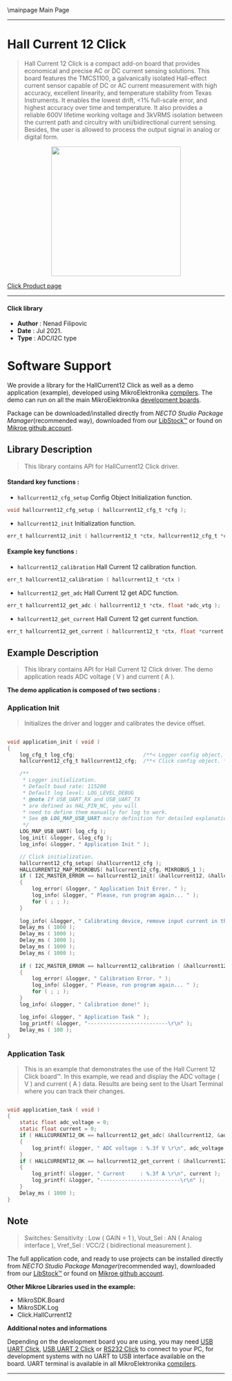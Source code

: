 \mainpage Main Page

---
# Hall Current 12 Click

> Hall Current 12 Click is a compact add-on board that provides economical and precise AC or DC current sensing solutions. This board features the TMCS1100, a galvanically isolated Hall-effect current sensor capable of DC or AC current measurement with high accuracy, excellent linearity, and temperature stability from Texas Instruments. It enables the lowest drift, <1% full-scale error, and highest accuracy over time and temperature. It also provides a reliable 600V lifetime working voltage and 3kVRMS isolation between the current path and circuitry with uni/bidirectional current sensing. Besides, the user is allowed to process the output signal in analog or digital form.

<p align="center">
  <img src="https://download.mikroe.com/images/click_for_ide/hallcurrent12_click.png" height=300px>
</p>

[Click Product page](https://www.mikroe.com/hall-current-12-click)

---


#### Click library

- **Author**        : Nenad Filipovic
- **Date**          : Jul 2021.
- **Type**          : ADC/I2C type


# Software Support

We provide a library for the HallCurrent12 Click
as well as a demo application (example), developed using MikroElektronika
[compilers](https://www.mikroe.com/necto-studio).
The demo can run on all the main MikroElektronika [development boards](https://www.mikroe.com/development-boards).

Package can be downloaded/installed directly from *NECTO Studio Package Manager*(recommended way), downloaded from our [LibStock&trade;](https://libstock.mikroe.com) or found on [Mikroe github account](https://github.com/MikroElektronika/mikrosdk_click_v2/tree/master/clicks).

## Library Description

> This library contains API for HallCurrent12 Click driver.

#### Standard key functions :

- `hallcurrent12_cfg_setup` Config Object Initialization function.
```c
void hallcurrent12_cfg_setup ( hallcurrent12_cfg_t *cfg );
```

- `hallcurrent12_init` Initialization function.
```c
err_t hallcurrent12_init ( hallcurrent12_t *ctx, hallcurrent12_cfg_t *cfg );
```

#### Example key functions :

- `hallcurrent12_calibration` Hall Current 12 calibration function.
```c
err_t hallcurrent12_calibration ( hallcurrent12_t *ctx )
```

- `hallcurrent12_get_adc` Hall Current 12 get ADC function.
```c
err_t hallcurrent12_get_adc ( hallcurrent12_t *ctx, float *adc_vtg );
```

- `hallcurrent12_get_current` Hall Current 12 get current function.
```c
err_t hallcurrent12_get_current ( hallcurrent12_t *ctx, float *current );
```

## Example Description

> This library contains API for Hall Current 12 Click driver. The demo application reads ADC voltage ( V ) and current ( A ).

**The demo application is composed of two sections :**

### Application Init

> Initializes the driver and logger and calibrates the device offset.

```c

void application_init ( void ) 
{
    log_cfg_t log_cfg;                      /**< Logger config object. */
    hallcurrent12_cfg_t hallcurrent12_cfg;  /**< Click config object. */

    /** 
     * Logger initialization.
     * Default baud rate: 115200
     * Default log level: LOG_LEVEL_DEBUG
     * @note If USB_UART_RX and USB_UART_TX 
     * are defined as HAL_PIN_NC, you will 
     * need to define them manually for log to work. 
     * See @b LOG_MAP_USB_UART macro definition for detailed explanation.
     */
    LOG_MAP_USB_UART( log_cfg );
    log_init( &logger, &log_cfg );
    log_info( &logger, " Application Init " );

    // Click initialization.
    hallcurrent12_cfg_setup( &hallcurrent12_cfg );
    HALLCURRENT12_MAP_MIKROBUS( hallcurrent12_cfg, MIKROBUS_1 );
    if ( I2C_MASTER_ERROR == hallcurrent12_init( &hallcurrent12, &hallcurrent12_cfg ) ) 
    {
        log_error( &logger, " Application Init Error. " );
        log_info( &logger, " Please, run program again... " );
        for ( ; ; );
    }
    
    log_info( &logger, " Calibrating device, remove input current in the next 5 seconds..." );
    Delay_ms ( 1000 );
    Delay_ms ( 1000 );
    Delay_ms ( 1000 );
    Delay_ms ( 1000 );
    Delay_ms ( 1000 );
    
    if ( I2C_MASTER_ERROR == hallcurrent12_calibration ( &hallcurrent12 ) )
    {
        log_error( &logger, " Calibration Error. " );
        log_info( &logger, " Please, run program again... " );
        for ( ; ; );
    }
    log_info( &logger, " Calibration done!" );

    log_info( &logger, " Application Task " );
    log_printf( &logger, "--------------------------\r\n" );
    Delay_ms ( 100 );
}

```

### Application Task

> This is an example that demonstrates the use of the Hall Current 12 Click board™.
> In this example, we read and display the ADC voltage ( V ) and current ( A ) data.
> Results are being sent to the Usart Terminal where you can track their changes.

```c

void application_task ( void ) 
{
    static float adc_voltage = 0;
    static float current = 0;
    if ( HALLCURRENT12_OK == hallcurrent12_get_adc( &hallcurrent12, &adc_voltage ) )
    {
        log_printf( &logger, " ADC voltage : %.3f V \r\n", adc_voltage );
    }
    if ( HALLCURRENT12_OK == hallcurrent12_get_current ( &hallcurrent12, &current ) )
    {
        log_printf( &logger, " Current     : %.3f A \r\n", current );
        log_printf( &logger, "--------------------------\r\n" );
    }
    Delay_ms ( 1000 );
}

```

## Note

> Switches: 
>    Sensitivity : Low ( GAIN = 1 ),
>    Vout_Sel    : AN  ( Analog interface ),
>    Vref_Sel    : VCC/2 ( bidirectional measurement ).

The full application code, and ready to use projects can be installed directly from *NECTO Studio Package Manager*(recommended way), downloaded from our [LibStock&trade;](https://libstock.mikroe.com) or found on [Mikroe github account](https://github.com/MikroElektronika/mikrosdk_click_v2/tree/master/clicks).

**Other Mikroe Libraries used in the example:**

- MikroSDK.Board
- MikroSDK.Log
- Click.HallCurrent12

**Additional notes and informations**

Depending on the development board you are using, you may need
[USB UART Click](https://www.mikroe.com/usb-uart-click),
[USB UART 2 Click](https://www.mikroe.com/usb-uart-2-click) or
[RS232 Click](https://www.mikroe.com/rs232-click) to connect to your PC, for
development systems with no UART to USB interface available on the board. UART
terminal is available in all MikroElektronika
[compilers](https://shop.mikroe.com/compilers).

---

